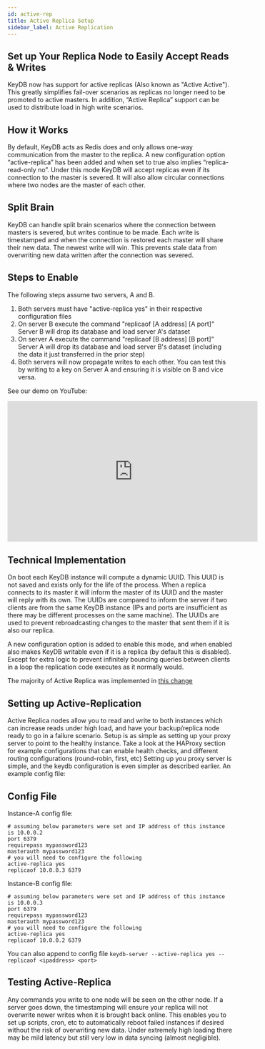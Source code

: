 ```yaml
---
id: active-rep
title: Active Replica Setup
sidebar_label: Active Replication
---
```


## Set up Your Replica Node to Easily Accept Reads & Writes

KeyDB now has support for active replicas (Also known as "Active Active").  This greatly simplifies fail-over scenarios as replicas no longer need to be promoted to active masters.  In addition, “Active Replica” support can be used to distribute load in high write scenarios.

## How it Works ##

By default, KeyDB acts as Redis does and only allows one-way communication from the master to the replica.  A new configuration option “active-replica” has been added and when set to true also implies “replica-read-only no”.  Under this mode KeyDB will accept replicas even if its connection to the master is severed.  It will also allow circular connections where two nodes are the master of each other.

## Split Brain ##

KeyDB can handle split brain scenarios where the connection between masters is severed, but writes continue to be made.  Each write is timestamped and when the connection is restored each master will share their new data.  The newest write will win.  This prevents stale data from overwriting new data written after the connection was severed.

## Steps to Enable ##

The following steps assume two servers, A and B.

1. Both servers must have "active-replica yes" in their respective configuration files
2. On server B execute the command "replicaof [A address] [A port]"
    Server B will drop its database and load server A's dataset
3. On server A execute the command "replicaof [B address] [B port]"
    Server A will drop its database and load server B's dataset (including the data it just transferred in the prior step)
4. Both servers will now propagate writes to each other.  You can test this by writing to a key on Server A and ensuring it is visible on B and vice versa.

See our demo on YouTube:

<iframe width="560" height="315" src="https://www.youtube.com/embed/2QOICUsBEls?start=12" frameborder="0" allow="accelerometer; autoplay; encrypted-media; gyroscope; picture-in-picture" allowfullscreen></iframe>

## Technical Implementation ##

On boot each KeyDB instance will compute a dynamic UUID.  This UUID is not saved and exists only for the life of the process.  When a replica connects to its master it will inform the master of its UUID and the master will reply with its own.  The UUIDs are compared to inform the server if two clients are from the same KeyDB instance (IPs and ports are insufficient as there may be different processes on the same machine).  The UUIDs are used to prevent rebroadcasting changes to the master that sent them if it is also our replica.

A new configuration option is added to enable this mode, and when enabled also makes KeyDB writable even if it is a replica (by default this is disabled).  Except for extra logic to prevent infinitely bouncing queries between clients in a loop the replication code executes as it normally would.

The majority of Active Replica was implemented in [this change](https://github.com/EQ-Alpha/KeyDB/commit/a7aa2b074049a130761bc0a98d47130b6a0ff817)

## Setting up Active-Replication

Active Replica nodes allow you to read and write to both instances which can increase reads under high load, and have your backup/replica node ready to go in a failure scenario. Setup is as simple as setting up your proxy server to point to the healthy instance. Take a look at the HAProxy section for example configurations that can enable health checks, and different routing configurations (round-robin, first, etc)
Setting up you proxy server is simple, and the keydb configuration is even simpler as described earlier. An example config file:

## Config File

Instance-A config file:

```
# assuming below parameters were set and IP address of this instance is 10.0.0.2
port 6379
requirepass mypassword123
masterauth mypassword123
# you will need to configure the following
active-replica yes
replicaof 10.0.0.3 6379
```

Instance-B config file:

```
# assuming below parameters were set and IP address of this instance is 10.0.0.3
port 6379
requirepass mypassword123
masterauth mypassword123
# you will need to configure the following
active-replica yes
replicaof 10.0.0.2 6379
```

You can also append to config file `keydb-server --active-replica yes --replicaof <ipaddress> <port>`

## Testing Active-Replica

Any commands you write to one node will be seen on the other node. If a server goes down, the timestamping will ensure your replica will not overwrite newer writes when it is brought back online. This enables you to set up scripts, cron, etc to automatically reboot failed instances if desired without the risk of overwriting new data. Under extremely high loading there may be mild latency but still very low in data syncing (almost negligible). 
